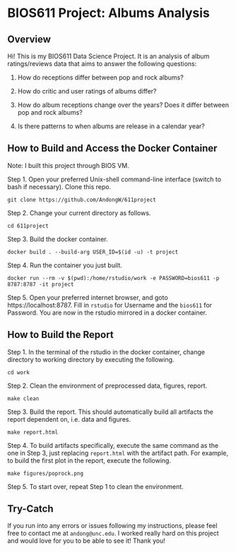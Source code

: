 # BIOS611 Project: Albums Analysis

## Overview

Hi! This is my BIOS611 Data Science Project. It is an analysis of album ratings/reviews data that aims to answer the following questions:

1. How do receptions differ between pop and rock albums?

2. How do critic and user ratings of albums differ?

3. How do album receptions change over the years? Does it differ between pop and rock albums?

4. Is there patterns to when albums are release in a calendar year?

## How to Build and Access the Docker Container

Note: I built this project through BIOS VM.

Step 1. Open your preferred Unix-shell command-line interface (switch to bash if necessary). Clone this repo.

```
git clone https://github.com/AndongW/611project
```

Step 2. Change your current directory as follows.

```
cd 611project
```

Step 3. Build the docker container.

```
docker build . --build-arg USER_ID=$(id -u) -t project
```

Step 4. Run the container you just built.

```
docker run --rm -v $(pwd):/home/rstudio/work -e PASSWORD=bios611 -p 8787:8787 -it project
```

Step 5. Open your preferred internet browser, and goto https://localhost:8787. Fill in `rstudio` for Username and the `bios611` for Password. You are now in the rstudio mirrored in a docker container. 

## How to Build the Report

Step 1. In the terminal of the rstudio in the docker container, change directory to working directory by executing the following.

```
cd work
```

Step 2. Clean the environment of preprocessed data, figures, report.

```
make clean
```

Step 3. Build the report. This should automatically build all artifacts the report dependent on, i.e. data and figures.

```
make report.html
```

Step 4. To build artifacts specifically, execute the same command as the one in Step 3, just replacing `report.html` with the artifact path. For example, to build the first plot in the report, execute the following. 

```
make figures/poprock.png
```

Step 5. To start over, repeat Step 1 to clean the environment. 

## Try-Catch

If you run into any errors or issues following my instructions, please feel free to contact me at `andong@unc.edu`. I worked really hard on this project and would love for you to be able to see it! Thank you!
